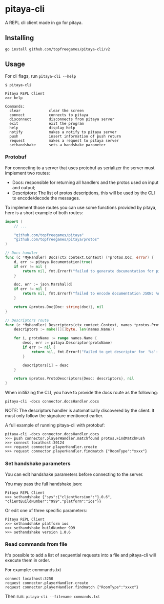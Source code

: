 pitaya-cli
==================

A REPL cli client made in go for pitaya.

## Installing

```
go install github.com/topfreegames/pitaya-cli/v2
```

## Usage

For cli flags, run `pitaya-cli --help`

```
$ pitaya-cli

Pitaya REPL Client
>>> help

Commands:
  clear             clear the screen
  connect           connects to pitaya
  disconnect        disconnects from pitaya server
  exit              exit the program
  help              display help
  notify            makes a notify to pitaya server
  push              insert information of push return
  request           makes a request to pitaya server
  sethandshake      sets a handshake parameter
```

### Protobuf
For connecting to a server that uses protobuf as serializer the server must implement two routes:
- Docs: responsible for returning all handlers and the protos used on input and
  output;
- Descriptors: The list of protos descriptions, this will be used by the CLI to
  encode/decode the messages.

To implement those routes you can use some functions provided by pitaya, here is
a short example of both routes:
```go
import (
	// ...

	"github.com/topfreegames/pitaya"
	"github.com/topfreegames/pitaya/protos"
)

// Docs handler
func (c *MyHandler) Docs(ctx context.Context) (*protos.Doc, error) {
	d, err := pitaya.Documentation(true)
	if err != nil {
		return nil, fmt.Errorf("failed to generate documentation for pitaya routes: %w", err)
	}

	doc, err := json.Marshal(d)
	if err != nil {
		return nil, fmt.Errorf("failed to encode documentation JSON: %w", err)
	}

	return &protos.Doc{Doc: string(doc)}, nil
}

// Descriptors route
func (c *MyHandler) Descriptors(ctx context.Context, names *protos.ProtoNames) (*protos.ProtoDescriptors, error) {
	descriptors := make([][]byte, len(names.Name))

	for i, protoName := range names.Name {
		desc, err := pitaya.Descriptor(protoName)
		if err != nil {
			return nil, fmt.Errorf("failed to get descriptor for '%s': %w", protoName, err)
		}

		descriptors[i] = desc
	}

	return &protos.ProtoDescriptors{Desc: descriptors}, nil
}
```

When initilizing the CLI, you have to provide the docs route as the following:
```
pitaya-cli -docs connector.docsHandler.docs
```

NOTE: The descriptors handler is automatically discovered by the client.
It must only follow the signature mentioned earlier.

A full example of running pitaya-cli with protobuf:
```
pitaya-cli -docs connector.docsHandler.docs
>>> push connector.playerHandler.matchfound protos.FindMatchPush
>>> connect localhost:30124
>>> request connector.playerHandler.create
>>> request connector.playerHandler.findmatch {"RoomType":"xxxx"}
```

### Set handshake parameters

You can edit handshake parameters before connecting to the server.

You may pass the full handshake json:
```
Pitaya REPL Client
>>> sethandshake {"sys":{"clientVersion":"1.0.6", "clientBuildNumber":"999","platform":"ios"}}
```

Or edit one of three specific parameters:
```
Pitaya REPL Client
>>> sethandshake platform ios
>>> sethandshake buildNumber 999
>>> sethandshake version 1.0.6
```

### Read commands from file

It's possible to add a list of sequential requests into a file and pitaya-cli will execute them in order.

For example: commands.txt

```
connect localhost:3250
request connector.playerHandler.create
request connector.playerHandler.findmatch {"RoomType":"xxxx"}
```

Then run: `pitaya-cli --filename commands.txt`
